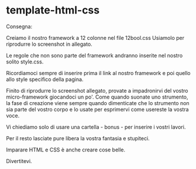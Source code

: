 # template-html-css

Consegna:

Creiamo il nostro framework a 12 colonne nel file 12bool.css
Usiamolo per riprodurre lo screenshot in allegato.

Le regole che non sono parte del framework andranno inserite nel nostro solito style.css.

Ricordiamoci sempre di inserire prima il link al nostro framework e poi quello allo style specifico della pagina.

Finito di riprodurre lo screenshot allegato, provate a impadronirvi del vostro micro-framework giocandoci un po'. Come quando suonate uno strumento, la fase di creazione viene sempre quando dimenticate che lo strumento non sia parte del vostro corpo e lo usate per esprimervi come usereste la vostra voce.

Vi chiediamo solo di usare una cartella - bonus - per inserire i vostri lavori.

Per il resto lasciate pure libera la vostra fantasia e stupiteci.

Imparare HTML e CSS è anche creare cose belle.

Divertitevi.